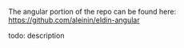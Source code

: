 The angular portion  of the repo can be found here: https://github.com/aleinin/eldin-angular

todo: description
